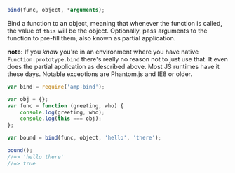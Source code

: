 ```javascript
bind(func, object, *arguments);
```

Bind a function to an object, meaning that whenever the function is called, the value of `this` will be the object. Optionally, pass arguments to the function to pre-fill them, also known as partial application.

**note:** If you *know* you're in an environment where you have native `Function.prototype.bind` there's really no reason not to just use that. It even does the partial application as described above. Most JS runtimes have it these days. Notable exceptions are Phantom.js and IE8 or older.

```javascript
var bind = require('amp-bind');

var obj = {};
var func = function (greeting, who) {
    console.log(greeting, who);    
    console.log(this === obj);
};

var bound = bind(func, object, 'hello', 'there');

bound();
//=> 'hello there'
//=> true

```
